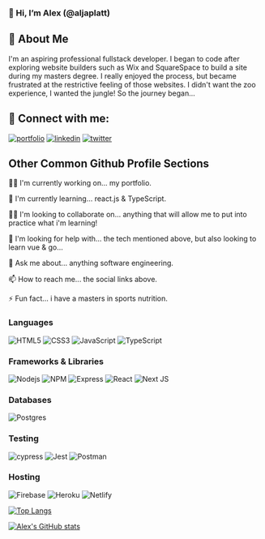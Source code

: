 ### 👋 Hi, I’m Alex (@aljaplatt)

## 🚀 About Me
I'm an aspiring professional fullstack developer. I began
to code after exploring website builders such as Wix and 
SquareSpace to build a site during my masters degree. 
I really enjoyed the process, but became frustrated at the 
restrictive feeling of those websites. I didn't want the zoo experience, I wanted the jungle!
So the journey began...


## 🔗 Connect with me:
[![portfolio](https://img.shields.io/badge/my_portfolio-000?style=for-the-badge&logo=ko-fi&logoColor=white)](https://webdeval.co.uk)
[![linkedin](https://img.shields.io/badge/linkedin-0A66C2?style=for-the-badge&logo=linkedin&logoColor=white)](https://www.linkedin.com/in/alex-platt-linked/)
[![twitter](https://img.shields.io/badge/twitter-1DA1F2?style=for-the-badge&logo=twitter&logoColor=white)](https://twitter.com/webDevAl)

## Other Common Github Profile Sections
👩‍💻 I'm currently working on... my portfolio.

🧠 I'm currently learning... react.js & TypeScript.

👯‍♀️ I'm looking to collaborate on... anything that will allow me to put into practice what i'm learning!

🤔 I'm looking for help with... the tech mentioned above, but also looking to learn vue & go...

💬 Ask me about... anything software engineering. 

📫 How to reach me... the social links above. 

⚡️ Fun fact... i have a masters in sports nutrition.

### Languages
![HTML5](https://img.shields.io/badge/HTML5-E34F26?style=for-the-badge&logo=html5&logoColor=white)
![CSS3](https://img.shields.io/badge/CSS3-1572B6?style=for-the-badge&logo=css3&logoColor=white)
![JavaScript](https://img.shields.io/badge/JavaScript-323330?style=for-the-badge&logo=javascript&logoColor=F7DF1E)
![TypeScript](https://img.shields.io/badge/TypeScript-007ACC?style=for-the-badge&logo=typescript&logoColor=white)

### Frameworks & Libraries
![Nodejs](https://img.shields.io/badge/Node.js-339933?style=for-the-badge&logo=nodedotjs&logoColor=white)
![NPM](https://img.shields.io/badge/npm-CB3837?style=for-the-badge&logo=npm&logoColor=white)
![Express](https://img.shields.io/badge/Express.js-404D59?style=for-the-badge)
![React](https://img.shields.io/badge/React-20232A?style=for-the-badge&logo=react&logoColor=61DAFB)
![Next JS](https://img.shields.io/badge/Next-black?style=for-the-badge&logo=next.js&logoColor=white)

### Databases
![Postgres](https://img.shields.io/badge/postgres-%23316192.svg?style=for-the-badge&logo=postgresql&logoColor=white)

### Testing
![cypress](https://img.shields.io/badge/-cypress-%23E5E5E5?style=for-the-badge&logo=cypress&logoColor=058a5e)
![Jest](https://img.shields.io/badge/-jest-%23C21325?style=for-the-badge&logo=jest&logoColor=white)
![Postman](https://img.shields.io/badge/Postman-FF6C37?style=for-the-badge&logo=postman&logoColor=white)

### Hosting
![Firebase](https://img.shields.io/badge/firebase-%23039BE5.svg?style=for-the-badge&logo=firebase)
![Heroku](https://img.shields.io/badge/heroku-%23430098.svg?style=for-the-badge&logo=heroku&logoColor=white)
![Netlify](https://img.shields.io/badge/netlify-%23000000.svg?style=for-the-badge&logo=netlify&logoColor=#00C7B7)

[![Top Langs](https://github-readme-stats.vercel.app/api/top-langs/?username=aljaplatt)](https://github.com/anuraghazra/github-readme-stats)

[![Alex's GitHub stats](https://github-readme-stats.vercel.app/api?username=aljaplatt)](https://github.com/anuraghazra/github-readme-stats)


<!---
aljaplatt/aljaplatt is a ✨ special ✨ repository because its `README.md` (this file) appears on your GitHub profile.
You can click the Preview link to take a look at your changes.
--->
